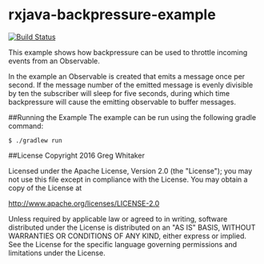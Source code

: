 rxjava-backpressure-example
===

[![Build Status](https://travis-ci.org/gregwhitaker/rxjava-backpressure-example.svg?branch=master)](https://travis-ci.org/gregwhitaker/rxjava-backpressure-example)

This example shows how backpressure can be used to throttle incoming events from an Observable.

In the example an Observable is created that emits a message once per second.  If the message number of the emitted 
message is evenly divisible by ten the subscriber will sleep for five seconds, during which time backpressure will cause
the emitting observable to buffer messages.

##Running the Example
The example can be run using the following gradle command:

```
$ ./gradlew run
```

##License
Copyright 2016 Greg Whitaker

Licensed under the Apache License, Version 2.0 (the "License"); you may not use this file except in compliance with the License. You may obtain a copy of the License at

http://www.apache.org/licenses/LICENSE-2.0

Unless required by applicable law or agreed to in writing, software distributed under the License is distributed on an "AS IS" BASIS, WITHOUT WARRANTIES OR CONDITIONS OF ANY KIND, either express or implied. See the License for the specific language governing permissions and limitations under the License.
